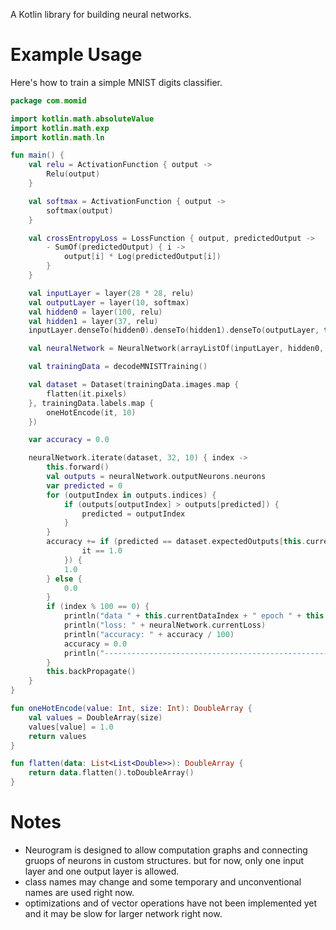 A Kotlin library for building neural networks. 

# Example Usage 

Here's how to train a simple MNIST digits classifier. 


```kotlin
package com.momid

import kotlin.math.absoluteValue
import kotlin.math.exp
import kotlin.math.ln

fun main() {
    val relu = ActivationFunction { output ->
        Relu(output)
    }

    val softmax = ActivationFunction { output ->
        softmax(output)
    }

    val crossEntropyLoss = LossFunction { output, predictedOutput ->
        - SumOf(predictedOutput) { i ->
            output[i] * Log(predictedOutput[i])
        }
    }

    val inputLayer = layer(28 * 28, relu)
    val outputLayer = layer(10, softmax)
    val hidden0 = layer(100, relu)
    val hidden1 = layer(37, relu)
    inputLayer.denseTo(hidden0).denseTo(hidden1).denseTo(outputLayer, true)

    val neuralNetwork = NeuralNetwork(arrayListOf(inputLayer, hidden0, hidden1, outputLayer), inputLayer, outputLayer, crossEntropyLoss)

    val trainingData = decodeMNISTTraining()

    val dataset = Dataset(trainingData.images.map {
        flatten(it.pixels)
    }, trainingData.labels.map {
        oneHotEncode(it, 10)
    })

    var accuracy = 0.0

    neuralNetwork.iterate(dataset, 32, 10) { index ->
        this.forward()
        val outputs = neuralNetwork.outputNeurons.neurons
        var predicted = 0
        for (outputIndex in outputs.indices) {
            if (outputs[outputIndex] > outputs[predicted]) {
                predicted = outputIndex
            }
        }
        accuracy += if (predicted == dataset.expectedOutputs[this.currentDataIndex - 1].indexOfFirst {
                it == 1.0
            }) {
            1.0
        } else {
            0.0
        }
        if (index % 100 == 0) {
            println("data " + this.currentDataIndex + " epoch " + this.currentEpoch)
            println("loss: " + neuralNetwork.currentLoss)
            println("accuracy: " + accuracy / 100)
            accuracy = 0.0
            println("--------------------------------------------------------")
        }
        this.backPropagate()
    }
}

fun oneHotEncode(value: Int, size: Int): DoubleArray {
    val values = DoubleArray(size)
    values[value] = 1.0
    return values
}

fun flatten(data: List<List<Double>>): DoubleArray {
    return data.flatten().toDoubleArray()
}
```

# Notes 
- Neurogram is designed to allow computation graphs and connecting gruops of neurons in custom structures. but for now, only one input layer and one output layer is allowed. 
- class names may change and some temporary and unconventional names are used right now.
- optimizations and of vector operations have not been implemented yet and it may be slow for larger network right now. 
